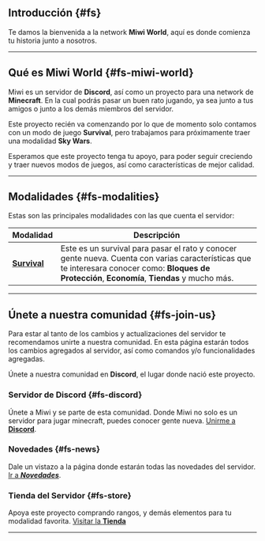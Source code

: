 ## Introducción {#fs}

Te damos la bienvenida a la network **Miwi World**, aquí es donde comienza tu historia junto a nosotros.

---

## Qué es Miwi World {#fs-miwi-world}

Miwi es un servidor de **Discord**, así como un proyecto para una network de 
**Minecraft**. En la cual podrás pasar un buen rato jugando, ya sea junto a tus amigos o junto a los demás miembros del servidor.

Este proyecto recién va comenzando por lo que de momento solo contamos con un modo de juego **Survival**,
pero trabajamos para próximamente traer una modalidad **Sky Wars**.

Esperamos que este proyecto tenga tu apoyo, para poder seguir creciendo y traer nuevos modos de juegos, así como características de mejor calidad.

---

## Modalidades {#fs-modalities}

Estas son las principales modalidades con las que cuenta el servidor:

| Modalidad                       | Descripción                                                                                                                                                                                       |
|---------------------------------|---------------------------------------------------------------------------------------------------------------------------------------------------------------------------------------------------|
| [**Survival**](/guide/survival) | Este es un survival para pasar el rato y conocer gente nueva. Cuenta con varias características que te interesara conocer como: **Bloques de Protección**, **Economía**, **Tiendas** y mucho más. |

--- 

## Únete a nuestra comunidad {#fs-join-us}

Para estar al tanto de los cambios y actualizaciones del servidor te recomendamos unirte a nuestra comunidad. En esta página estarán todos los cambios agregados al servidor, así como comandos y/o funcionalidades agregadas.

Únete a nuestra comunidad en **Discord**, el lugar donde nació este proyecto.

### Servidor de Discord {#fs-discord}
Únete a Miwi y se parte de esta comunidad. Donde Miwi no solo es un servidor para jugar minecraft, puedes conocer gente nueva.
[Unirme a **Discord**](https://discord.gg/miwi).

### Novedades {#fs-news}
Dale un vistazo a la página donde estarán todas las novedades del servidor.
[Ir a **_Novedades_**](/news).

### Tienda del Servidor {#fs-store}
Apoya este proyecto comprando rangos, y demás elementos para tu modalidad favorita.
[Visitar la **Tienda**](https://store.miwi.world/)

---